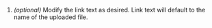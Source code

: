 1. _(optional)_ Modify the link text as desired. Link text will default to the
   name of the uploaded file.
